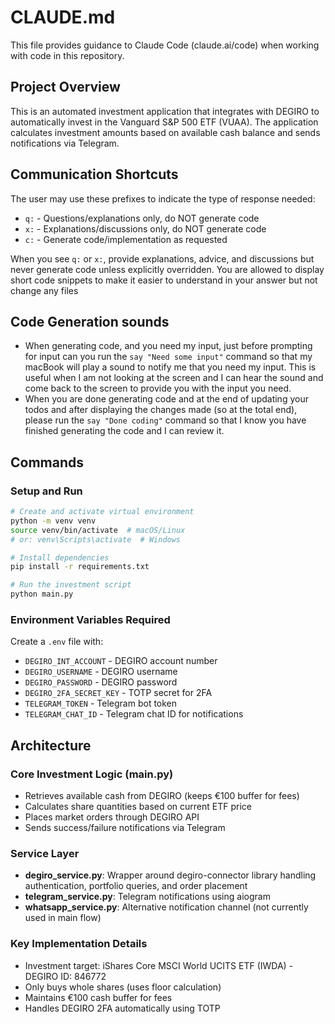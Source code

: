 # CLAUDE.md

This file provides guidance to Claude Code (claude.ai/code) when working with code in this repository.

## Project Overview

This is an automated investment application that integrates with DEGIRO to automatically invest in the Vanguard S&P 500 ETF (VUAA). The application calculates investment amounts based on available cash balance and sends notifications via Telegram.

## Communication Shortcuts

The user may use these prefixes to indicate the type of response needed:
- `q:` - Questions/explanations only, do NOT generate code
- `x:` - Explanations/discussions only, do NOT generate code  
- `c:` - Generate code/implementation as requested

When you see `q:` or `x:`, provide explanations, advice, and discussions but never generate code unless explicitly overridden. You are allowed to display short code snippets to make it easier to understand in your answer but not change any files

## Code Generation sounds

- When generating code, and you need my input, just before prompting for input can you run the `say "Need some input"` command so that my macBook will play a sound to notify me that you need my input. This is useful when I am not looking at the screen and I can hear the sound and come back to the screen to provide you with the input you need.
- When you are done generating code and at the end of updating your todos and after displaying the changes made (so at the total end), please run the `say "Done coding"` command so that I know you have finished generating the code and I can review it.

## Commands

### Setup and Run
```bash
# Create and activate virtual environment
python -m venv venv
source venv/bin/activate  # macOS/Linux
# or: venv\Scripts\activate  # Windows

# Install dependencies
pip install -r requirements.txt

# Run the investment script
python main.py
```

### Environment Variables Required
Create a `.env` file with:
- `DEGIRO_INT_ACCOUNT` - DEGIRO account number
- `DEGIRO_USERNAME` - DEGIRO username
- `DEGIRO_PASSWORD` - DEGIRO password
- `DEGIRO_2FA_SECRET_KEY` - TOTP secret for 2FA
- `TELEGRAM_TOKEN` - Telegram bot token
- `TELEGRAM_CHAT_ID` - Telegram chat ID for notifications

## Architecture

### Core Investment Logic (main.py)
- Retrieves available cash from DEGIRO (keeps €100 buffer for fees)
- Calculates share quantities based on current ETF price
- Places market orders through DEGIRO API
- Sends success/failure notifications via Telegram

### Service Layer
- **degiro_service.py**: Wrapper around degiro-connector library handling authentication, portfolio queries, and order placement
- **telegram_service.py**: Telegram notifications using aiogram
- **whatsapp_service.py**: Alternative notification channel (not currently used in main flow)

### Key Implementation Details
- Investment target: iShares Core MSCI World UCITS ETF (IWDA) - DEGIRO ID: 846772
- Only buys whole shares (uses floor calculation)
- Maintains €100 cash buffer for fees
- Handles DEGIRO 2FA automatically using TOTP